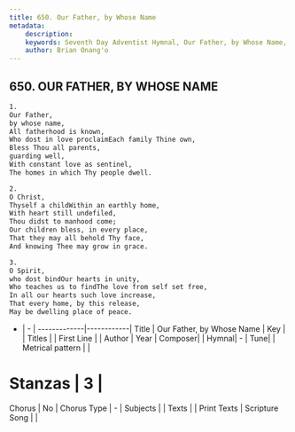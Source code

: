 ```yaml
---
title: 650. Our Father, by Whose Name
metadata:
    description: 
    keywords: Seventh Day Adventist Hymnal, Our Father, by Whose Name, , 
    author: Brian Onang'o
---
```



## 650. OUR FATHER, BY WHOSE NAME

```txt
1.
Our Father,
by whose name,
All fatherhood is known,
Who dost in love proclaimEach family Thine own,
Bless Thou all parents,
guarding well,
With constant love as sentinel,
The homes in which Thy people dwell.

2.
O Christ,
Thyself a childWithin an earthly home,
With heart still undefiled,
Thou didst to manhood come;
Our children bless, in every place,
That they may all behold Thy face,
And knowing Thee may grow in grace.

3.
O Spirit,
who dost bindOur hearts in unity,
Who teaches us to findThe love from self set free,
In all our hearts such love increase,
That every home, by this release,
May be dwelling place of peace.
```

- |   -  |
-------------|------------|
Title | Our Father, by Whose Name |
Key |  |
Titles |  |
First Line |  |
Author | 
Year | 
Composer|  |
Hymnal|  - |
Tune|  |
Metrical pattern | |
# Stanzas | 3 |
Chorus | No |
Chorus Type | - |
Subjects |  |
Texts |  |
Print Texts | 
Scripture Song |  |
  
